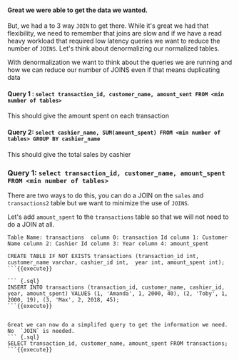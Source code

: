 #### Great we were able to get the data we wanted.

But, we had a to 3 way `JOIN` to get there. While it's great we had that flexibility, we need to remember that joins are slow and if we have a read heavy workload that required low latency queries we want to reduce the number of `JOINS`.  Let's think about denormalizing our normalized tables.

With denormalization we want to think about the queries we are running and how we can reduce our number of JOINS even if that means duplicating data 

#### Query 1 : `select transaction_id, customer_name, amount_sent FROM <min number of tables>` 
This should give the amount spent on each transaction 
#### Query 2: `select cashier_name, SUM(amount_spent) FROM <min number of tables> GROUP BY cashier_name` 
This should give the total sales by cashier 


###  Query 1: `select transaction_id, customer_name, amount_spent FROM <min number of tables>`

There are two ways to do this, you can do a JOIN on the `sales` and `transactions2` table but we want to minimize the use of `JOINS`.  

Let's add `amount_spent` to the `transactions` table so that we will not need to do a JOIN at all. 

`Table Name: transactions 
column 0: transaction Id
column 1: Customer Name
column 2: Cashier Id
column 3: Year
column 4: amount_spent`

```
CREATE TABLE IF NOT EXISTS transactions (transaction_id int, customer_name varchar, cashier_id int,  year int, amount_spent int);
```{{execute}}

``` {.sql}
INSERT INTO transactions (transaction_id, customer_name, cashier_id, year, amount_spent) VALUES (1, 'Amanda', 1, 2000, 40), (2, 'Toby', 1, 2000, 19), (3, 'Max', 2, 2018, 45);
```{{execute}}


Great we can now do a simplifed query to get the information we need. No  `JOIN` is needed.
``` {.sql}
SELECT transaction_id, customer_name, amount_spent FROM transactions;
```{{execute}}



